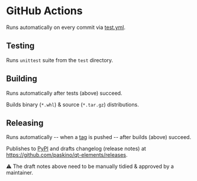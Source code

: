 # GitHub Actions

Runs automatically on every commit via [test.yml](./test.yml).

## Testing

Runs `unittest` suite from the `test` directory.

## Building

Runs automatically after tests (above) succeed.

Builds binary (`*.whl`) & source (`*.tar.gz`) distributions.

## Releasing

Runs automatically -- when a [tag](https://git-scm.com/book/en/v2/Git-Basics-Tagging) is pushed -- after builds (above) succeed.

Publishes to [PyPI](https://pypi.org/project/eqt) and drafts changelog (release notes) at <https://github.com/paskino/qt-elements/releases>.

:warning: The draft notes above need to be manually tidied & approved by a maintainer.
